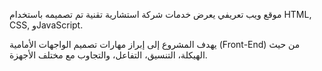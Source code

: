  موقع ويب تعريفي يعرض خدمات شركة استشارية تقنية تم تصميمه باستخدام HTML, CSS, وJavaScript.

يهدف المشروع إلى إبراز مهارات تصميم الواجهات الأمامية (Front-End) من حيث الهيكلة، التنسيق، التفاعل، والتجاوب مع مختلف الأجهزة.
